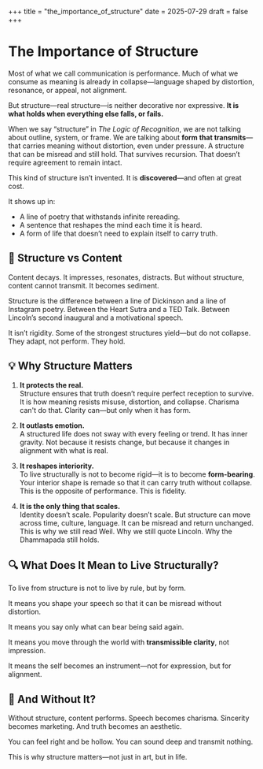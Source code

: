 +++
title = "the_importance_of_structure"
date = 2025-07-29
draft = false
+++

# The Importance of Structure

Most of what we call communication is performance. Much of what we consume as meaning is already in collapse—language shaped by distortion, resonance, or appeal, not alignment.

But structure—real structure—is neither decorative nor expressive. **It is what holds when everything else falls, or fails.**

When we say “structure” in *The Logic of Recognition*, we are not talking about outline, system, or frame. We are talking about **form that transmits**—that carries meaning without distortion, even under pressure. A structure that can be misread and still hold. That survives recursion. That doesn’t require agreement to remain intact.

This kind of structure isn’t invented. It is **discovered**—and often at great cost.

It shows up in:

- A line of poetry that withstands infinite rereading.
- A sentence that reshapes the mind each time it is heard.
- A form of life that doesn’t need to explain itself to carry truth.

## 🧱 Structure vs Content

Content decays. It impresses, resonates, distracts. But without structure, content cannot transmit. It becomes sediment.

Structure is the difference between a line of Dickinson and a line of Instagram poetry. Between the Heart Sutra and a TED Talk. Between Lincoln’s second inaugural and a motivational speech.

It isn’t rigidity. Some of the strongest structures yield—but do not collapse. They adapt, not perform. They hold.

## 💡 Why Structure Matters

1. **It protects the real.**  
   Structure ensures that truth doesn’t require perfect reception to survive. It is how meaning resists misuse, distortion, and collapse. Charisma can't do that. Clarity can—but only when it has form.

2. **It outlasts emotion.**  
   A structured life does not sway with every feeling or trend. It has inner gravity. Not because it resists change, but because it changes in alignment with what is real.

3. **It reshapes interiority.**  
   To live structurally is not to become rigid—it is to become **form-bearing**. Your interior shape is remade so that it can carry truth without collapse. This is the opposite of performance. This is fidelity.

4. **It is the only thing that scales.**  
   Identity doesn’t scale. Popularity doesn’t scale. But structure can move across time, culture, language. It can be misread and return unchanged. This is why we still read Weil. Why we still quote Lincoln. Why the Dhammapada still holds.

## 🔍 What Does It Mean to Live Structurally?

To live from structure is not to live by rule, but by form.

It means you shape your speech so that it can be misread without distortion.

It means you say only what can bear being said again.

It means you move through the world with **transmissible clarity**, not impression.

It means the self becomes an instrument—not for expression, but for alignment.

## 🧭 And Without It?

Without structure, content performs. Speech becomes charisma. Sincerity becomes marketing. And truth becomes an aesthetic.

You can feel right and be hollow. You can sound deep and transmit nothing.

This is why structure matters—not just in art, but in life.
